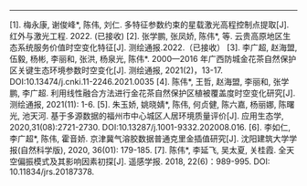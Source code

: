 
---
[1].	梅永康, 谢俊峰*, 陈伟, 刘仁. 多特征参数约束的星载激光高程控制点提取[J]. 红外与激光工程. 2022. (已接收)
[2].	张学鹏, 张凤娇, 陈伟*, 等. 云贵高原地区生态系统服务价值时空变化特征[J]. 测绘通报.2022.（已接收）
[3].	李广超, 赵海盟, 伍毅, 杨彬, 李丽和, 张洪, 杨泉光, 陈伟*. 2000—2016 年广西防城金花茶自然保护区关键生态环境参数时空变化[J]. 测绘通报, 2021(2)，13-17. DOI:10.13474/j.cnki.11-2246.2021.0035
[4].	陈伟*, 王哲, 赵海盟, 李丽和, 张学鹏, 李广超. 利用线性融合方法进行金花茶自然保护区植被覆盖度时空变化研究[J]. 测绘通报, 2021(11): 1-6.
[5].	朱玉娇, 姚晓婧*, 陈伟, 何贞健, 陈六嘉, 杨丽娜, 陈曙光, 池天河. 基于多源数据的福州市中心城区人居环境质量评价[J]. 应用生态学, 2020,31(08):2721-2730. DOI:10.13287/j.1001-9332.202008.016.
[6].	李如仁, 李广超*, 陈伟, 霍音娇. 京津冀气溶胶数据普通克里金插值研究[J]. 沈阳建筑大学学报(自然科学版), 2020, 36(01): 179-185.
[7].	陈伟*, 李延飞, 吴太夏, 关桂霞. 全天空偏振模式及其影响因素初探[J]. 遥感学报. 2018, 22(6)：989-995. DOI: 10.11834/jrs.20187378.
